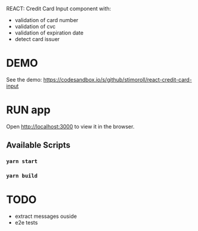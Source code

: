 REACT: Credit Card Input component with:
* validation of card number
* validation of cvc 
* validation of expiration date
* detect card issuer

# DEMO
See the demo: https://codesandbox.io/s/github/stimoroll/react-credit-card-input

# RUN app
Open [http://localhost:3000](http://localhost:3000) to view it in the browser.
## Available Scripts
### `yarn start`
### `yarn build`

# TODO
* extract messages ouside
* e2e tests

